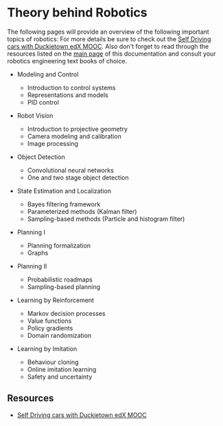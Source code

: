 # Theory behind Robotics

The following pages will provide an overview of the following important topics of robotics:
For more details be sure to check out the [Self Driving cars with Duckietown edX MOOC](https://www.edx.org/course/self-driving-cars-with-duckietown).
Also don't forget to read through the resources listed on the [main page](../index.md#references) of this documentation and consult your robotics
engineering text books of choice.

- Modeling and Control
    * Introduction to control systems
    * Representations and models
    * PID control

- Robot Vision

    * Introduction to projective geometry
    * Camera modeling and calibration
    * Image processing

- Object Detection
    * Convolutional neural networks
    * One and two stage object detection

- State Estimation and Localization
    * Bayes filtering framework
    * Parameterized methods (Kalman filter)
    * Sampling-based methods (Particle and histogram filter)

- Planning I
    * Planning formalization
    * Graphs

- Planning II
    * Probabilistic roadmaps
    * Sampling-based planning

- Learning by Reinforcement
    * Markov decision processes
    * Value functions
    * Policy gradients
    * Domain randomization

- Learning by Imitation
    * Behaviour cloning
    * Online imitation learning
    * Safety and uncertainty



## Resources

- [Self Driving cars with Duckietown edX MOOC](https://www.edx.org/course/self-driving-cars-with-duckietown)
